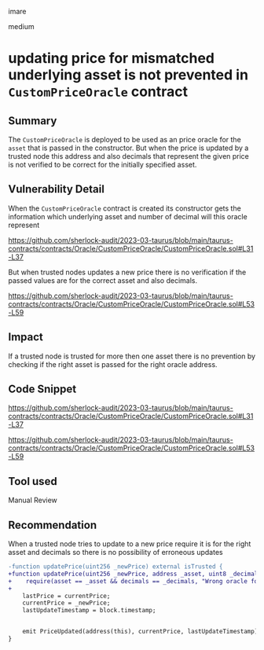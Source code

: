 imare

medium

# updating price for mismatched underlying asset is not prevented in `CustomPriceOracle` contract

## Summary
The `CustomPriceOracle` is deployed to be used as an price oracle for the `asset` that is passed in the constructor. But when the price is updated by a trusted node this address and also decimals that represent the given price is not verified to be correct for the initially specified asset. 

## Vulnerability Detail

When the `CustomPriceOracle` contract is created its constructor gets the information which underlying asset and number of decimal will this oracle represent

https://github.com/sherlock-audit/2023-03-taurus/blob/main/taurus-contracts/contracts/Oracle/CustomPriceOracle/CustomPriceOracle.sol#L31-L37

But when trusted nodes updates a new price there is no verification if the passed values are for the correct asset and also decimals. 

https://github.com/sherlock-audit/2023-03-taurus/blob/main/taurus-contracts/contracts/Oracle/CustomPriceOracle/CustomPriceOracle.sol#L53-L59

## Impact

If a trusted node is trusted for more then one asset there is no prevention by checking if the right asset is passed for the right oracle address.

## Code Snippet

https://github.com/sherlock-audit/2023-03-taurus/blob/main/taurus-contracts/contracts/Oracle/CustomPriceOracle/CustomPriceOracle.sol#L31-L37

https://github.com/sherlock-audit/2023-03-taurus/blob/main/taurus-contracts/contracts/Oracle/CustomPriceOracle/CustomPriceOracle.sol#L53-L59

## Tool used

Manual Review

## Recommendation
When a trusted node tries to update to a new price require it is for the right asset and decimals so there is no possibility of erroneous updates

```diff
-function updatePrice(uint256 _newPrice) external isTrusted {
+function updatePrice(uint256 _newPrice, address _asset, uint8 _decimals) external isTrusted {
+    require(asset == _asset && decimals == _decimals, "Wrong oracle for asset");
+
    lastPrice = currentPrice;
    currentPrice = _newPrice;
    lastUpdateTimestamp = block.timestamp;


    emit PriceUpdated(address(this), currentPrice, lastUpdateTimestamp);
}
```
